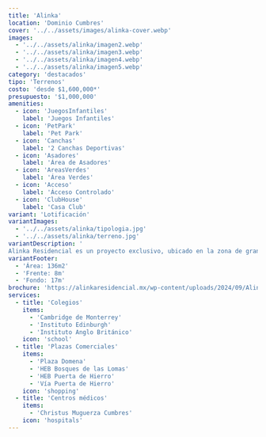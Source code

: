 ```yaml
---
title: 'Alinka'
location: 'Dominio Cumbres'
cover: '../../assets/images/alinka-cover.webp'
images:
  - '../../assets/alinka/imagen2.webp'
  - '../../assets/alinka/imagen3.webp'
  - '../../assets/alinka/imagen4.webp'
  - '../../assets/alinka/imagen5.webp'
category: 'destacados'
tipo: 'Terrenos'
costo: 'desde $1,600,000*'
presupuesto: '$1,000,000'
amenities:
  - icon: 'JuegosInfantiles'
    label: 'Juegos Infantiles'
  - icon: 'PetPark'
    label: 'Pet Park'
  - icon: 'Canchas'
    label: '2 Canchas Deportivas'
  - icon: 'Asadores'
    label: 'Área de Asadores'
  - icon: 'AreasVerdes'
    label: 'Área Verdes'
  - icon: 'Acceso'
    label: 'Ácceso Controlado'
  - icon: 'ClubHouse'
    label: 'Casa Club'
variant: 'Lotificación'
variantImages:
  - '../../assets/alinka/tipologia.jpg'
  - '../../assets/alinka/terreno.jpg'
variantDescription: '
Alinka Residencial es un proyecto exclusivo, ubicado en la zona de gran plusvalía y crecimiento continuo de Dominio Cumbres.'
variantFooter: 
  - 'Área: 136m2'
  - 'Frente: 8m'
  - 'Fondo: 17m'
brochure: 'https://alinkaresidencial.mx/wp-content/uploads/2024/09/Alinka-Residencial-Brochure.pdf'
services:
  - title: 'Colegios'
    items:
      - 'Cambridge de Monterrey'
      - 'Instituto Edinburgh'
      - 'Instituto Anglo Británico'
    icon: 'school'
  - title: 'Plazas Comerciales'
    items:
      - 'Plaza Domena'
      - 'HEB Bosques de las Lomas'
      - 'HEB Puerta de Hierro'
      - 'Vía Puerta de Hierro'
    icon: 'shopping'
  - title: 'Centros médicos'
    items:
      - 'Christus Muguerza Cumbres'
    icon: 'hospitals'
---
```

